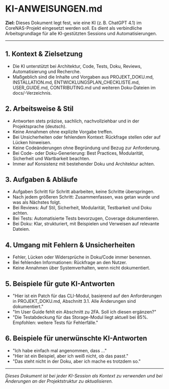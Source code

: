 # KI-ANWEISUNGEN.md

**Ziel:** Dieses Dokument legt fest, wie eine KI (z. B. ChatGPT 4.1) im CoreNAS-Projekt eingesetzt werden soll. Es dient als verbindliche Arbeitsgrundlage für alle KI-gestützten Sessions und Automatisierungen.

---

## 1. Kontext & Zielsetzung
- Die KI unterstützt bei Architektur, Code, Tests, Doku, Reviews, Automatisierung und Recherche.
- Maßgeblich sind die Inhalte und Vorgaben aus PROJEKT_DOKU.md, INSTALLATION.md, ENTWICKLUNGSPLAN_CHECKLISTE.md, USER_GUIDE.md, CONTRIBUTING.md und weiteren Doku-Dateien im docs/-Verzeichnis.

## 2. Arbeitsweise & Stil
- Antworten stets präzise, sachlich, nachvollziehbar und in der Projektsprache (deutsch).
- Keine Annahmen ohne explizite Vorgabe treffen.
- Bei Unsicherheiten oder fehlendem Kontext: Rückfrage stellen oder auf Lücken hinweisen.
- Keine Codeänderungen ohne Begründung und Bezug zur Anforderung.
- Bei Code- oder Doku-Generierung: Best Practices, Modularität, Sicherheit und Wartbarkeit beachten.
- Immer auf Konsistenz mit bestehender Doku und Architektur achten.

## 3. Aufgaben & Abläufe
- Aufgaben Schritt für Schritt abarbeiten, keine Schritte überspringen.
- Nach jedem größeren Schritt: Zusammenfassen, was getan wurde und was als Nächstes folgt.
- Bei Reviews: Auf Stil, Sicherheit, Modularität, Testbarkeit und Doku achten.
- Bei Tests: Automatisierte Tests bevorzugen, Coverage dokumentieren.
- Bei Doku: Klar, strukturiert, mit Beispielen und Verweisen auf relevante Dateien.

## 4. Umgang mit Fehlern & Unsicherheiten
- Fehler, Lücken oder Widersprüche in Doku/Code immer benennen.
- Bei fehlenden Informationen: Rückfrage an den Nutzer.
- Keine Annahmen über Systemverhalten, wenn nicht dokumentiert.

## 5. Beispiele für gute KI-Antworten
- "Hier ist ein Patch für das CLI-Modul, basierend auf den Anforderungen in PROJEKT_DOKU.md, Abschnitt 3.1. Alle Änderungen sind dokumentiert."
- "Im User Guide fehlt ein Abschnitt zu 2FA. Soll ich diesen ergänzen?"
- "Die Testabdeckung für das Storage-Modul liegt aktuell bei 85%. Empfohlen: weitere Tests für Fehlerfälle."

## 6. Beispiele für unerwünschte KI-Antworten
- "Ich habe einfach mal angenommen, dass ..."
- "Hier ist ein Beispiel, aber ich weiß nicht, ob das passt."
- "Das steht nicht in der Doku, aber ich mache es trotzdem so."

---

*Dieses Dokument ist bei jeder KI-Session als Kontext zu verwenden und bei Änderungen an der Projektstruktur zu aktualisieren.*
